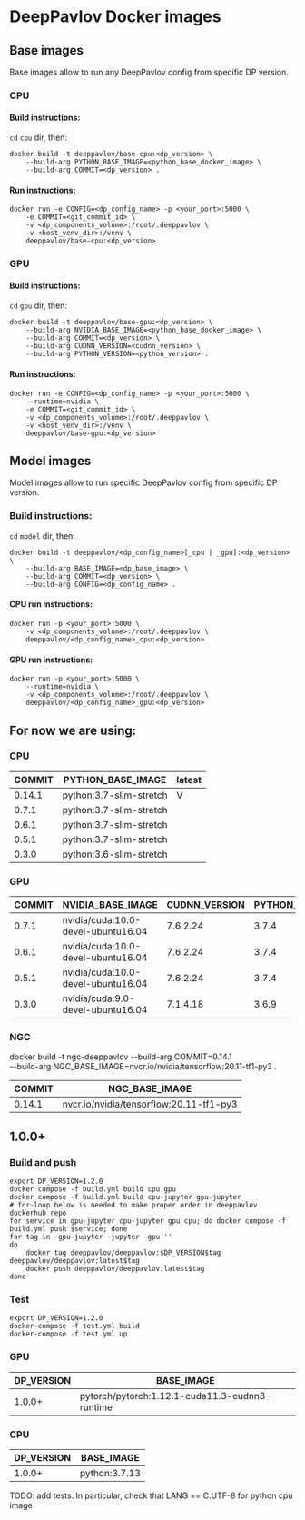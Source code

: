 # DeepPavlov Docker images

## Base images

Base images allow to run any DeepPavlov config from specific DP version.

### CPU

#### Build instructions:

`cd` `cpu` dir, then: 


```shell script
docker build -t deeppavlov/base-cpu:<dp_version> \
    --build-arg PYTHON_BASE_IMAGE=<python_base_docker_image> \
    --build-arg COMMIT=<dp_version> .
```

#### Run instructions:

```shell script
docker run -e CONFIG=<dp_config_name> -p <your_port>:5000 \
    -e COMMIT=<git_commit_id> \
    -v <dp_components_volume>:/root/.deeppavlov \
    -v <host_venv_dir>:/venv \
    deeppavlov/base-cpu:<dp_version>
```

### GPU

#### Build instructions:

`cd` `gpu` dir, then:


```shell script
docker build -t deeppavlov/base-gpu:<dp_version> \
    --build-arg NVIDIA_BASE_IMAGE=<python_base_docker_image> \
    --build-arg COMMIT=<dp_version> \
    --build-arg CUDNN_VERSION=<cudnn_version> \
    --build-arg PYTHON_VERSION=<python_version> .
```

#### Run instructions:

```shell script
docker run -e CONFIG=<dp_config_name> -p <your_port>:5000 \
    --runtime=nvidia \
    -e COMMIT=<git_commit_id> \
    -v <dp_components_volume>:/root/.deeppavlov \
    -v <host_venv_dir>:/venv \
    deeppavlov/base-gpu:<dp_version>
```

## Model images

Model images allow to run specific DeepPavlov config from specific DP version.

### Build instructions:

`cd` `model` dir, then:


```shell script
docker build -t deeppavlov/<dp_config_name>[_cpu | _gpu]:<dp_version> \
    --build-arg BASE_IMAGE=<dp_base_image> \
    --build-arg COMMIT=<dp_version> \
    --build-arg CONFIG=<dp_config_name> .
```

#### CPU run instructions:

```shell script
docker run -p <your_port>:5000 \
    -v <dp_components_volume>:/root/.deeppavlov \
    deeppavlov/<dp_config_name>_cpu:<dp_version>
```

#### GPU run instructions:

```shell script
docker run -p <your_port>:5000 \
    --runtime=nvidia \
    -v <dp_components_volume>:/root/.deeppavlov \
    deeppavlov/<dp_config_name>_gpu:<dp_version>
```

## For now we are using:

### CPU

| COMMIT | PYTHON_BASE_IMAGE       | latest |
| ------ | ----------------------- | ------ |
| 0.14.1 | python:3.7-slim-stretch | V      |
| 0.7.1  | python:3.7-slim-stretch |        |
| 0.6.1  | python:3.7-slim-stretch |        |
| 0.5.1  | python:3.7-slim-stretch |        |
| 0.3.0  | python:3.6-slim-stretch |        |

### GPU

| COMMIT | NVIDIA_BASE_IMAGE                  | CUDNN_VERSION | PYTHON_VERSION | latest |
| ------ | ---------------------------------- | ------------- | -------------- | ------ |
| 0.7.1  | nvidia/cuda:10.0-devel-ubuntu16.04 | 7.6.2.24      | 3.7.4          | V      |
| 0.6.1  | nvidia/cuda:10.0-devel-ubuntu16.04 | 7.6.2.24      | 3.7.4          |        |
| 0.5.1  | nvidia/cuda:10.0-devel-ubuntu16.04 | 7.6.2.24      | 3.7.4          |        |
| 0.3.0  | nvidia/cuda:9.0-devel-ubuntu16.04  | 7.1.4.18      | 3.6.9          |        |

### NGC

docker build -t ngc-deeppavlov --build-arg COMMIT=0.14.1 \
    --build-arg NGC_BASE_IMAGE=nvcr.io/nvidia/tensorflow:20.11-tf1-py3 .

| COMMIT | NGC_BASE_IMAGE                          |
| ------ | --------------------------------------- |
| 0.14.1 | nvcr.io/nvidia/tensorflow:20.11-tf1-py3 |

## 1.0.0+

### Build and push

```commandline
export DP_VERSION=1.2.0
docker compose -f build.yml build cpu gpu
docker compose -f build.yml build cpu-jupyter gpu-jupyter
# for-loop below is needed to make proper order in deeppavlov dockerhub repo
for service in gpu-jupyter cpu-jupyter gpu cpu; do docker compose -f build.yml push $service; done
for tag in -gpu-jupyter -jupyter -gpu ''
do
    docker tag deeppavlov/deeppavlov:$DP_VERSION$tag deeppavlov/deeppavlov:latest$tag
    docker push deeppavlov/deeppavlov:latest$tag
done
```

### Test

```commandline
export DP_VERSION=1.2.0
docker-compose -f test.yml build
docker-compose -f test.yml up
```

### GPU

| DP_VERSION | BASE_IMAGE                                     |
|------------|------------------------------------------------|
| 1.0.0+     | pytorch/pytorch:1.12.1-cuda11.3-cudnn8-runtime |

### CPU

| DP_VERSION | BASE_IMAGE    |
|------------|---------------|
| 1.0.0+     | python:3.7.13 |

TODO:
add tests. In particular, check that LANG == C.UTF-8 for python cpu image
